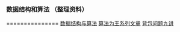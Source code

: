 ### 数据结构和算法 （整理资料）
===============
[数据结构与算法](https://www.kancloud.cn/raylee/shujujiegouyusuanfa/108119)
[算法为王系列文章](http://blog.fens.me/series-algorithm/)
[背包问题九讲](https://www.kancloud.cn/kancloud/pack/70124)

